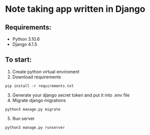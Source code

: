 # Note taking app written in Django

## Requirements:
- Python 3.10.6
- Django 4.1.5

## To start:
1. Create python virtual enviroment
2. Download requirements
```shell
pip install -r requirements.txt
```
3. Generate your django secret token and put it into .env file
4. Migrate django migrations
```shell
python3 manage.py migrate
```
5. Run server
```shell
python3 manage.py runserver
```
